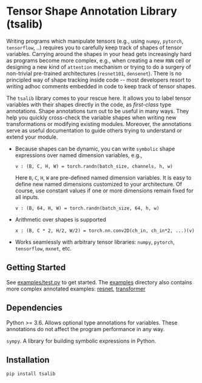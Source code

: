 # Tensor Shape Annotation Library (tsalib)

Writing programs which manipulate tensors (e.g., using `numpy`, `pytorch`, `tensorflow`, ..) requires you to carefully keep track of shapes of tensor variables. Carrying around the shapes in your head gets increasingly hard as programs become more complex, e.g., when creating a new `RNN` cell or designing a new kind of `attention` mechanism or trying to do a surgery of non-trivial pre-trained architectures (`resnet101`, `densenet`). There is no principled way of shape tracking inside code -- most developers resort to writing adhoc comments embedded in code to keep track of tensor shapes.

The `tsalib` library comes to your rescue here. It allows you to label tensor variables with their shapes directly in the code, as *first-class* type annotations. Shape annotations turn out to be useful in many ways. They help you quickly cross-check the variable shapes when writing new transformations or modifying existing modules. Moreover, the annotations serve as useful documentation to guide others trying to understand or extend your module.

* Because shapes can be dynamic, you can write `symbolic` shape expressions over named dimension variables, e.g., 

    `v : (B, C, H, W) = torch.randn(batch_size, channels, h, w)`

    Here `B`, `C`, `H`, `W` are pre-defined named dimension variables. It is easy to define new named dimensions customized to your architecture. Of course, use constant values if one or more dimensions remain fixed for all inputs.

    `v : (B, 64, H, W) = torch.randn(batch_size, 64, h, w)`

* Arithmetic over shapes is supported

    `x : (B, C * 2, H/2, W/2) = torch.nn.conv2D(ch_in, ch_in*2, ...)(v)`

* Works seamlessly with arbitrary tensor libraries:  `numpy`, `pytorch`, `tensorflow`, `mxnet`, etc. 

## Getting Started

See [examples/test.py](examples/test.py) to get started. The [examples](examples) directory also contains more complex annotated examples: [resnet](examples/resnet.py), [transformer](examples/openai_transformer.py)

## Dependencies

Python >= 3.6. Allows optional type annotations for variables. These annotations do not affect the program performance in any way. 

`sympy`. A library for building symbolic expressions in Python.

## Installation

`pip install tsalib`


